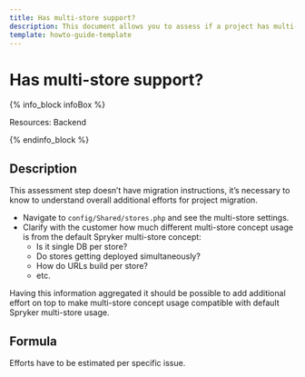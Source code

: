 ```yaml
---
title: Has multi-store support?
description: This document allows you to assess if a project has multi-store support.
template: howto-guide-template
---
```


# Has multi-store support?

{% info_block infoBox %}

Resources: Backend

{% endinfo_block %}

## Description

This assessment step doesn’t have migration instructions, it’s necessary to know to understand overall additional efforts
for project migration.

* Navigate to `config/Shared/stores.php` and see the multi-store settings.
* Clarify with the customer how much different multi-store concept usage is from the default Spryker multi-store concept:
    * Is it single DB per store?
    * Do stores getting deployed simultaneously?
    * How do URLs build per store?
    * etc.

Having this information aggregated it should be possible to add additional effort on top to make multi-store concept
usage compatible with default Spryker multi-store usage.

## Formula

Efforts have to be estimated per specific issue.

